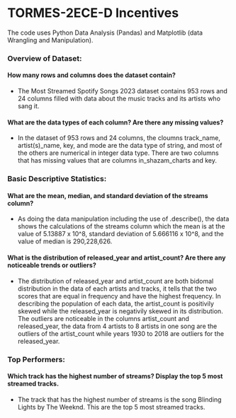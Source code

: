 # TORMES-2ECE-D Incentives
The code uses Python Data Analysis (Pandas) and Matplotlib (data Wrangling and Manipulation).
### Overview of Dataset:
#### How many rows and columns does the dataset contain?
   - The Most Streamed Spotify Songs 2023 dataset contains 953 rows and 24 columns filled with data about the music tracks and its artists who sang it.
#### What are the data types of each column? Are there any missing values?
   -  In the dataset of 953 rows and 24 columns, the cloumns track_name, artist(s)_name, key, and mode are the data type of string, and most of the others are numerical in integer data type. There are two columns that has missing values that are columns in_shazam_charts and key.

  
### Basic Descriptive Statistics:
#### What are the mean, median, and standard deviation of the streams column?
   - As doing the data manipulation including the use of .describe(), the data shows the calculations of the streams column which the mean is at the value of 5.13887 x 10^8, standard deviation of 5.666116 x 10^8, and the value of median is 290,228,626.
#### What is the distribution of released_year and artist_count? Are there any noticeable trends or outliers?
   - The distribution of released_year and artist_count are both bidomal distribution in the data of each artists and tracks, it tells that the two scores that are equal in frequency and have the highest frequency. In describing the population of each data, the artist_count is positivily skewed while the released_year is negativily skewed in its distribution. The outliers are noticeable in the columns artist_count and released_year, the data from 4 artists to 8 artists in one song are the outliers of the artist_count while years 1930 to 2018 are outliers for the released_year.

### Top Performers:
#### Which track has the highest number of streams? Display the top 5 most streamed tracks.
   - The track that has the highest number of streams is the song Blinding Lights by The Weeknd. This are the top 5 most streamed tracks.
